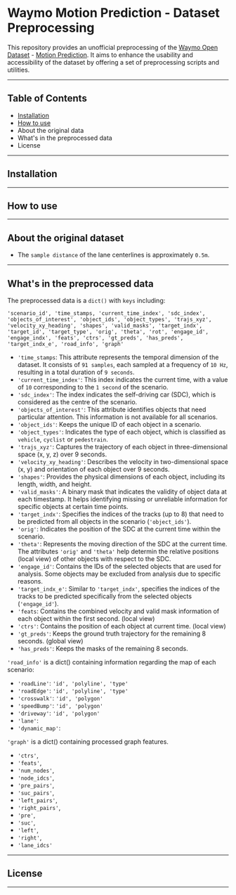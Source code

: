 # Waymo Motion Prediction - Dataset Preprocessing
This repository provides an unofficial preprocessing of the [Waymo Open Dataset](https://waymo.com/open/) - [Motion Prediction](https://waymo.com/intl/en_us/open/data/motion/). It aims to enhance the usability and accessibility of the dataset by offering a set of preprocessing scripts and utilities. 

---

## Table of Contents
* [Installation](https://github.com/LiamTheronC/waymo_motion_prediction#installation)
* [How to use](https://github.com/LiamTheronC/waymo_motion_prediction#usage)
* About the original data
* What's in the preprocessed data
* License

---

## Installation

---

## How to use

---

## About the original dataset
* The `sample distance` of the lane centerlines is approximately `0.5m`.

---

## What's in the preprocessed data
The preprocessed data is a `dict()` with `keys` including:

`'scenario_id',
 'time_stamps,
 'current_time_index',
 'sdc_index',
 'objects_of_interest',
 'object_ids',
 'object_types',
 'trajs_xyz',
 'velocity_xy_heading',
 'shapes',
 'valid_masks',
 'target_indx',
 'target_id',
 'target_type',
 'orig',
 'theta',
 'rot',
 'engage_id',
 'engage_indx',
 'feats',
 'ctrs',
 'gt_preds',
 'has_preds',
 'target_indx_e',
 'road_info',
 'graph'`
 
 * `'time_stamps`: This attribute represents the temporal dimension of the dataset. It consists of `91 samples`, each sampled at a frequency of `10 Hz`, resulting in a total duration of `9 seconds`.
 * `'current_time_index'`: This index indicates the current time, with a value of `10` corresponding to the `1 second` of the scenario.
 * `'sdc_index'`:  The index indicates the self-driving car (SDC), which is considered as the centre of the scenario.
 * `'objects_of_interest'`: This attribute identifies objects that need particular attention. This information is not available for all scenarios.
 * `'object_ids'`: Keeps the unique ID of each object in a scenario. 
 * `'object_types'`: Indicates the type of each object, which is classified as `vehicle`, `cyclist` or `pedestrain`.
 * `'trajs_xyz'`: Captures the trajectory of each object in three-dimensional space (x, y, z) over 9 seconds.
 * `'velocity_xy_heading'`: Describes the velocity in two-dimensional space (x, y) and orientation of each object over 9 seconds.
 * `'shapes'`: Provides the physical dimensions of each object, including its length, width, and height. 
 * `'valid_masks'`: A binary mask that indicates the validity of object data at each timestamp. It helps identifying missing or unreliable information for specific objects at certain time points.
 * `'target_indx'`: Specifies the indices of the tracks (up to 8) that need to be predicted from all objects in the scenario (`'object_ids'`).
 * `'orig'`: Indicates the position of the SDC at the current time within the scenario. 
 * `'theta'`: Represents the moving direction of the SDC at the current time. The attributes `'orig'` and `'theta'` help determin the relative positions (local view) of other objects with respect to the SDC.
 * `'engage_id'`: Contains the IDs of the selected objects that are used for analysis. Some objects may be excluded from analysis due to specific reasons.
 * `'target_indx_e'`: Similar to `'target_indx'`, specifies the indices of the tracks to be predicted specifically from the selected objects (`'engage_id'`).
 * `'feats`: Contains the combined velocity and valid mask information of each object within the first second. (local view) 
 * `'ctrs'`: Contains the position of each object at current time. (local view) 
 * `'gt_preds'`: Keeps the ground truth trajectory for the remaining 8 seconds. (global view) 
 * `'has_preds'`: Keeps the masks of the remaining 8 seconds.
 
 
 `'road_info'` is a dict() containing information regarding the map of each scenario:
 
 * `'roadLine'`: `'id', 'polyline', 'type'`
 * `'roadEdge'`: `'id', 'polyline', 'type'`
 * `'crosswalk'`: `'id', 'polygon'`
 * `'speedBump'`: `'id', 'polygon'`
 * `'driveway'`: `'id', 'polygon'`
 * `'lane'`:
 * `'dynamic_map'`:
 
 `'graph'` is a dict() containing processed graph features.
 * `'ctrs'`, 
 * `'feats'`, 
 * `'num_nodes'`, 
 * `'node_idcs'`,
 * `'pre_pairs'`, 
 * `'suc_pairs'`, 
 * `'left_pairs'`, 
 * `'right_pairs'`, 
 * `'pre'`, 
 * `'suc'`, 
 * `'left'`, 
 * `'right'`, 
 * `'lane_idcs'`
 
 ---
 
  ## License
  
  ---
